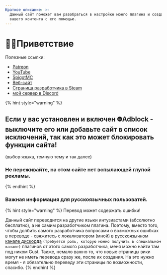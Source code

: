 ```yaml
---
Краткое описание: >-
  Данный сайт поможет вам разобраться в настройке моего плагина и создании
  вашего контента с его помощью.
---
```


# 👋🏻Приветствие

Полезные ссылки:

* [Patreon](http://patreon.com/lonedev)
* [YouTube](http://youtube.com/lonedev)
* [SpigotMC](https://www.spigotmc.org/members/lonedev.88296/#resources)
* [Веб-сайт](https://www.matteodev.it/)
* [Страница разработчика в Steam](https://store.steampowered.com/developer/LoneDev/)
* [мой сервер в Discord](https://discord.gg/4dfnpUK)

{% hint style="warning" %}
## Если у вас установлен и включен ⛔️Adblock - выключите его или добавьте сайт в список исключений, так как это может блокировать функции сайта!

\(выбор языка, темную тему и так далее\)

### Не переживайте, на этом сайте нет вспылающей глупой рекламы.
{% endhint %}

### Важная информация для русскоязычных пользоватей.

{% hint style="warning" %}
Перевод может содержать ошибки!

Данный сайт переводится на другие языки интузиастами \(абсолютно бесплатно\), а не самим разработчиком плагина. Поэтому, вместо того, чтобы долбить самого разработчика вопросами о возможных ошибках в переводе - свяжитесь с локализатором \(мной\) в [русскоязычном канале дискорда](https://discord.gg/gHZmHBW4zm) `(требуется роль, которую можно получить в специальном канале)` плагинов от этого самого разработчика, меня можно найти там под ником Gust. Также, немало важно то, что новые страницы вики могут не иметь перевода сразу же, после их создания. На это нужно время - я обязательно переведу эти страницы по возможности, спасибо.
{% endhint %}

